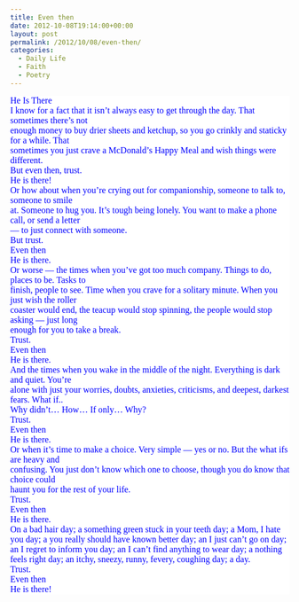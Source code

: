 ```yaml
---
title: Even then
date: 2012-10-08T19:14:00+00:00
layout: post
permalink: /2012/10/08/even-then/
categories:
  - Daily Life
  - Faith
  - Poetry
---
```




<div style="background-color: white; color: blue; line-height: normal; margin-bottom: 0.0001pt;">
  <span style="font-family: 'Times New Roman','serif'; font-size: 12.0pt;">He Is There</span>
</div>

<div style="background-color: white; color: blue; line-height: normal; margin-bottom: 0.0001pt;">
</div>

<div style="background-color: white; color: blue; line-height: normal; margin-bottom: 0.0001pt;">
  <span style="font-family: 'Times New Roman','serif'; font-size: 12.0pt;">I know for a fact that it isn&#8217;t always easy to get through the day. That sometimes there&#8217;s not</span>
</div>

<div style="background-color: white; color: blue; line-height: normal; margin-bottom: 0.0001pt;">
  <span style="font-family: 'Times New Roman','serif'; font-size: 12.0pt;">enough money to buy drier sheets and ketchup, so you go crinkly and staticky for a while. That</span>
</div>

<div style="background-color: white; color: blue; line-height: normal; margin-bottom: 0.0001pt;">
  <span style="font-family: 'Times New Roman','serif'; font-size: 12.0pt;">sometimes you just crave a McDonald&#8217;s Happy Meal and wish things were different.</span>
</div>

<div style="background-color: white; color: blue; line-height: normal; margin-bottom: 0.0001pt;">
  <span style="font-family: 'Times New Roman','serif'; font-size: 12.0pt;">But even then, trust.</span>
</div>

<div style="background-color: white; color: blue; line-height: normal; margin-bottom: 0.0001pt;">
  <span style="font-family: 'Times New Roman','serif'; font-size: 12.0pt;">He is there!</span>
</div>

<div style="background-color: white; color: blue; line-height: normal; margin-bottom: 0.0001pt;">
</div>

<div style="background-color: white; color: blue; line-height: normal; margin-bottom: 0.0001pt;">
  <span style="font-family: 'Times New Roman','serif'; font-size: 12.0pt;">Or how about when you&#8217;re crying out for companionship, someone to talk to, someone to smile</span>
</div>

<div style="background-color: white; color: blue; line-height: normal; margin-bottom: 0.0001pt;">
  <span style="font-family: 'Times New Roman','serif'; font-size: 12.0pt;">at. Someone to hug you. It&#8217;s tough being lonely. You want to make a phone call, or send a letter</span>
</div>

<div style="background-color: white; color: blue; line-height: normal; margin-bottom: 0.0001pt;">
  <span style="font-family: 'Times New Roman','serif'; font-size: 12.0pt;">&#8212; to just connect with someone.</span>
</div>

<div style="background-color: white; color: blue; line-height: normal; margin-bottom: 0.0001pt;">
  <span style="font-family: 'Times New Roman','serif'; font-size: 12.0pt;">But trust.</span>
</div>

<div style="background-color: white; color: blue; line-height: normal; margin-bottom: 0.0001pt;">
  <span style="font-family: 'Times New Roman','serif'; font-size: 12.0pt;">Even then</span>
</div>

<div style="background-color: white; color: blue; line-height: normal; margin-bottom: 0.0001pt;">
  <span style="font-family: 'Times New Roman','serif'; font-size: 12.0pt;">He is there.</span>
</div>

<div style="background-color: white; color: blue; line-height: normal; margin-bottom: 0.0001pt;">
</div>

<div style="background-color: white; color: blue; line-height: normal; margin-bottom: 0.0001pt;">
  <span style="font-family: 'Times New Roman','serif'; font-size: 12.0pt;">Or worse &#8212; the times when you&#8217;ve got too much company. Things to do, places to be. Tasks to</span>
</div>

<div style="background-color: white; color: blue; line-height: normal; margin-bottom: 0.0001pt;">
  <span style="font-family: 'Times New Roman','serif'; font-size: 12.0pt;">finish, people to see. Time when you crave for a solitary minute. When you just wish the roller</span>
</div>

<div style="background-color: white; color: blue; line-height: normal; margin-bottom: 0.0001pt;">
  <span style="font-family: 'Times New Roman','serif'; font-size: 12.0pt;">coaster would end, the teacup would stop spinning, the people would stop asking &#8212; just long</span>
</div>

<div style="background-color: white; color: blue; line-height: normal; margin-bottom: 0.0001pt;">
  <span style="font-family: 'Times New Roman','serif'; font-size: 12.0pt;">enough for you to take a break.</span>
</div>

<div style="background-color: white; color: blue; line-height: normal; margin-bottom: 0.0001pt;">
  <span style="font-family: 'Times New Roman','serif'; font-size: 12.0pt;">Trust.</span>
</div>

<div style="background-color: white; color: blue; line-height: normal; margin-bottom: 0.0001pt;">
  <span style="font-family: 'Times New Roman','serif'; font-size: 12.0pt;">Even then</span>
</div>

<div style="background-color: white; color: blue; line-height: normal; margin-bottom: 0.0001pt;">
  <span style="font-family: 'Times New Roman','serif'; font-size: 12.0pt;">He is there.</span>
</div>

<div style="background-color: white; color: blue; line-height: normal; margin-bottom: 0.0001pt;">
</div>

<div style="background-color: white; color: blue; line-height: normal; margin-bottom: 0.0001pt;">
  <span style="font-family: 'Times New Roman','serif'; font-size: 12.0pt;">And the times when you wake in the middle of the night. Everything is dark and quiet. You&#8217;re</span>
</div>

<div style="background-color: white; color: blue; line-height: normal; margin-bottom: 0.0001pt;">
  <span style="font-family: 'Times New Roman','serif'; font-size: 12.0pt;">alone with just your worries, doubts, anxieties, criticisms, and deepest, darkest fears. What if..</span>
</div>

<div style="background-color: white; color: blue; line-height: normal; margin-bottom: 0.0001pt;">
  <span style="font-family: 'Times New Roman','serif'; font-size: 12.0pt;">Why didn&#8217;t&#8230; How&#8230; If only&#8230; Why?</span>
</div>

<div style="background-color: white; color: blue; line-height: normal; margin-bottom: 0.0001pt;">
  <span style="font-family: 'Times New Roman','serif'; font-size: 12.0pt;">Trust.</span>
</div>

<div style="background-color: white; color: blue; line-height: normal; margin-bottom: 0.0001pt;">
  <span style="font-family: 'Times New Roman','serif'; font-size: 12.0pt;">Even then</span>
</div>

<div style="background-color: white; color: blue; line-height: normal; margin-bottom: 0.0001pt;">
  <span style="font-family: 'Times New Roman','serif'; font-size: 12.0pt;">He is there.</span>
</div>

<div style="background-color: white; color: blue; line-height: normal; margin-bottom: 0.0001pt;">
</div>

<div style="background-color: white; color: blue; line-height: normal; margin-bottom: 0.0001pt;">
  <span style="font-family: 'Times New Roman','serif'; font-size: 12.0pt;">Or when it&#8217;s time to make a choice. Very simple &#8212; yes or no. But the what ifs are heavy and</span>
</div>

<div style="background-color: white; color: blue; line-height: normal; margin-bottom: 0.0001pt;">
  <span style="font-family: 'Times New Roman','serif'; font-size: 12.0pt;">confusing. You just don&#8217;t know which one to choose, though you do know that choice could</span>
</div>

<div style="background-color: white; color: blue; line-height: normal; margin-bottom: 0.0001pt;">
  <span style="font-family: 'Times New Roman','serif'; font-size: 12.0pt;">haunt you for the rest of your life.</span>
</div>

<div style="background-color: white; color: blue; line-height: normal; margin-bottom: 0.0001pt;">
  <span style="font-family: 'Times New Roman','serif'; font-size: 12.0pt;">Trust.</span>
</div>

<div style="background-color: white; color: blue; line-height: normal; margin-bottom: 0.0001pt;">
  <span style="font-family: 'Times New Roman','serif'; font-size: 12.0pt;">Even then</span>
</div>

<div style="background-color: white; color: blue; line-height: normal; margin-bottom: 0.0001pt;">
  <span style="font-family: 'Times New Roman','serif'; font-size: 12.0pt;">He is there.</span>
</div>

<div style="background-color: white; color: blue; line-height: normal; margin-bottom: 0.0001pt;">
</div>

<div style="background-color: white; color: blue; line-height: normal; margin-bottom: 0.0001pt;">
  <span style="font-family: 'Times New Roman','serif'; font-size: 12.0pt;">On a bad hair day; a something green stuck in your teeth day; a Mom, I hate you day; a you really should have known better day; an I just can&#8217;t go on day; an I regret to inform you day; an I can&#8217;t find anything to wear day; a nothing feels right day; an itchy, sneezy, runny, fevery, coughing day; a day.</span>
</div>

<div style="background-color: white; color: blue; line-height: normal; margin-bottom: 0.0001pt;">
  <span style="font-family: 'Times New Roman','serif'; font-size: 12.0pt;">Trust.</span>
</div>

<div style="background-color: white; color: blue; line-height: normal; margin-bottom: 0.0001pt;">
  <span style="font-family: 'Times New Roman','serif'; font-size: 12.0pt;">Even then</span>
</div>

<div style="background-color: white; color: blue;">
  <span style="font-family: 'Times New Roman','serif'; font-size: 12.0pt; line-height: 115%;">He is there!</span>
</div>

<div style="background-color: white; color: blue;">
</div>
